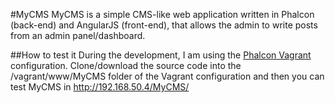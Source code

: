 #MyCMS
MyCMS is a simple CMS-like web application written in Phalcon (back-end) and AngularJS (front-end), that allows the admin to write posts from an admin panel/dashboard.

##How to test it
During the development, I am using the [Phalcon Vagrant](https://github.com/phalcon/vagrant) configuration. Clone/download the source code into the /vagrant/www/MyCMS folder of the Vagrant configuration and then you can test MyCMS in http://192.168.50.4/MyCMS/